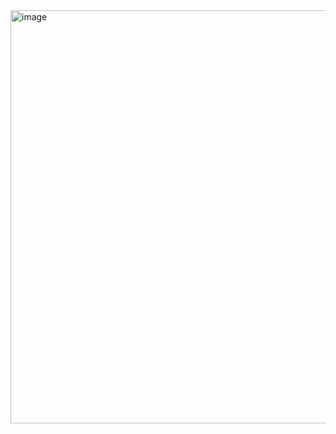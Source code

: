<img width="835" height="661" alt="image" src="https://github.com/user-attachments/assets/1354d40b-5b22-4c56-abd7-b6d5f75b744e" />
